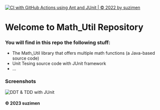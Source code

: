 [![CI with GitHub Actions using Ant and JUnit | © 2022 by suzimen](https://github.com/suzimen/math-util/actions/workflows/ci-junit.yml/badge.svg)](https://github.com/suzimen/math-util/actions/workflows/ci-junit.yml)

# Welcome to Math_Util Repository
### You will find in this repo the following stuff:
* The Math_Util library that offers multiple math functions (a Java-based source code)
* Unit Tesing source code with JUnit framework
* ...


### Screenshots
![DDT & TDD with JUnit](https://github.com/suzimen/math-util/blob/main/images/DDT%20with%20JUnit.png)


#### © 2023 suzimen